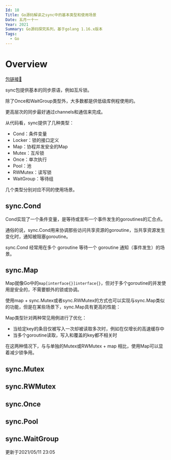 ```yaml
---
Id: 18
Title: Go源码解读之sync中的基本类型和使用场景
Date: 五月一十一
Year: 2021
Summary: Go源码探究系列，基于golang 1.16.x版本
Tags:
  - Go
---
```


# Overview 

[包链接🔗](https://pkg.go.dev/sync)

sync包提供基本的同步原语，例如互斥锁。

除了Once和WaitGroup类型外，大多数都是供低级库例程使用的。

更高层次的同步最好通过channels和通信来完成。

从代码看，sync提供了几种类型：

- Cond：条件变量
- Locker：锁的接口定义
- Map：协程并发安全的Map
- Mutex：互斥锁
- Once：单次执行
- Pool：池
- RWMutex：读写锁
- WaitGroup：等待组

几个类型分别对应不同的使用场景。

## sync.Cond

Cond实现了一个条件变量，是等待或宣布一个事件发生的goroutines的汇合点。

通俗的说，sync.Cond用来协调那些访问共享资源的goroutine，当共享资源发生变化时，通知被阻塞goroutine。

sync.Cond 经常用在多个 goroutine 等待一个 goroutine 通知（事件发生）的场景。

## sync.Map

Map就像Go中的`map[interface{}]interface{}`，但对于多个goroutine的并发使用是安全的，不需要额外的锁或协调。

使用map + sync.Mutex或者sync.RWMutex的方式也可以实现与sync.Map类似的功能，但是在某些场景下，sync.Map具有更高的性能：

Map类型针对两种常见用例进行了优化：

- 当给定key的条目仅被写入一次却被读取多次时，例如在仅增长的高速缓存中
- 当多个goroutine读取，写入和覆盖的key都不相关时

在这两种情况下，与与单独的Mutex或RWMutex + map 相比，使用Map可以显着减少锁争用。

## sync.Mutex

## sync.RWMutex

## sync.Once

## sync.Pool

## sync.WaitGroup

更新于2021/05/11 23:05

